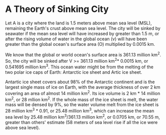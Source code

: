 # A Theory of Sinking City 

Let A is a city where the land is 1.5 meters above mean sea level (MSL), remaining the Earth's crust above mean sea level. The city will be sinked by seawater if the mean sea level will have increased by greater than 1.5 m, or after the rising volume of water in the global ocean (v) will have been greater than the global ocean's surface area (O) multiplied by 0.0015 km.

We know that the global or world ocean's surface area is 361.13 million km<sup>2</sup>. So, the city will be sinked after V >= 361.13 million km<sup>2</sup>* 0.0015 km, or 0.541695 million km<sup>3</sup>. This ocean water might be from the melting of the two polar ice caps of Earth: Antarctic ice sheet and Artic ice sheet.

Antartic ice sheet covers about 98% of the Antarctic continent and is the largest single mass of ice on Earth, with the average thickness of over 2 km covering an area of almost 14 million km<sup>2</sup>. Its ice volume is 2 km * 14 million km<sup>2</sup>, or 28 mllion km<sup>2</sup>. If the whole mass of the ice sheet is melt, the water mass will be densed by 9%, so the water volume melt from the ice sheet is 28 million km<sup>3</sup> * 0.91, or 25.48 million km<sup>3</sup>, which can increase the mean sea level by 25.48 million km<sup>3</sup>/361.13 million km<sup>2</sup>, or 0.0705 km, or 70.55 m, greater than others' estimate (58 meters of sea level rise if all the ice were above sea level).    
  
